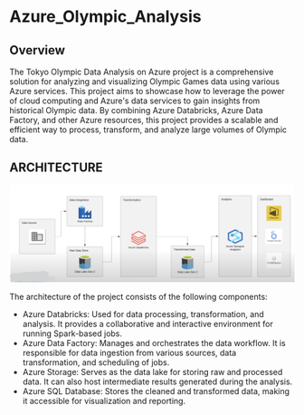# Azure_Olympic_Analysis
## Overview 
The Tokyo Olympic Data Analysis on Azure project is a comprehensive solution for analyzing and visualizing Olympic Games data using various Azure services. This project aims to showcase how to leverage the power of cloud computing and Azure's data services to gain insights from historical Olympic data. By combining Azure Databricks, Azure Data Factory, and other Azure resources, this project provides a scalable and efficient way to process, transform, and analyze large volumes of Olympic data.
## ARCHITECTURE
![Architecture](arch.png)

The architecture of the project consists of the following components:
- Azure Databricks: Used for data processing, transformation, and analysis. It provides a collaborative and interactive environment for running Spark-based jobs.
- Azure Data Factory: Manages and orchestrates the data workflow. It is responsible for data ingestion from various sources, data transformation, and scheduling of jobs.
- Azure Storage: Serves as the data lake for storing raw and processed data. It can also host intermediate results generated during the analysis.
- Azure SQL Database: Stores the cleaned and transformed data, making it accessible for visualization and reporting.
